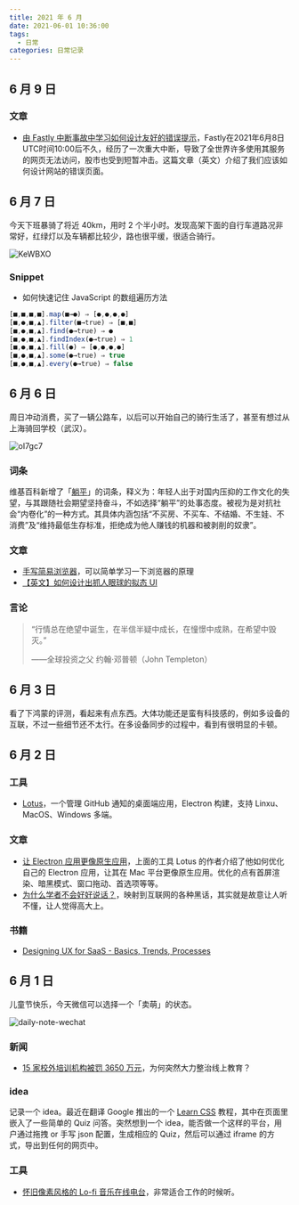 ```yaml
---
title: 2021 年 6 月
date: 2021-06-01 10:36:00
tags: 
  - 日常
categories: 日常记录
---
```


## 6 月 9 日

### 文章

- [由 Fastly 中断事故中学习如何设计友好的错误提示](https://onlineornot.com/what-fastly-outage-can-teach-about-writing-error-messages)，Fastly在2021年6月8日UTC时间10:00后不久，经历了一次重大中断，导致了全世界许多使用其服务的网页无法访问，股市也受到短暂冲击。这篇文章（英文）介绍了我们应该如何设计网站的错误页面。

## 6 月 7 日

今天下班暴骑了将近 40km，用时 2 个半小时。发现高架下面的自行车道路况非常好，红绿灯以及车辆都比较少，路也很平缓，很适合骑行。

![KeWBXO](https://mayandev.oss-cn-hangzhou.aliyuncs.com/uPic/KeWBXO.jpg)

### Snippet

- 如何快速记住 JavaScript 的数组遍历方法

```javascript
[■,■,■,■].map(■→●) ⇒ [●,●,●,●]
[■,●,■,▲].filter(■→true) ⇒ [■,■]
[■,●,■,▲].find(●→true) ⇒ ●
[■,●,■,▲].findIndex(●→true) ⇒ 1
[■,●,■,▲].fill(●) ⇒ [●,●,●,●]
[■,●,■,▲].some(●→true) ⇒ true
[■,●,■,▲].every(●→true) ⇒ false
```

## 6 月 6 日

周日冲动消费，买了一辆公路车，以后可以开始自己的骑行生活了，甚至有想过从上海骑回学校（武汉）。

![oI7gc7](https://mayandev.oss-cn-hangzhou.aliyuncs.com/uPic/oI7gc7.jpg)

### 词条
维基百科新增了「[躺平](https://zh.wikipedia.org/wiki/%E8%BA%BA%E5%B9%B3)」的词条，释义为：年轻人出于对国内压抑的工作文化的失望，与其跟随社会期望坚持奋斗，不如选择“躺平”的处事态度。被视为是对抗社会“内卷化”的一种方式。其具体内涵包括“不买房、不买车、不结婚、不生娃、不消费”及“维持最低生存标准，拒绝成为他人赚钱的机器和被剥削的奴隶”。

### 文章

- [手写简易浏览器](https://zhuanlan.zhihu.com/p/377743423)，可以简单学习一下浏览器的原理
- [【英文】如何设计出抓人眼球的拟态 UI](https://dribbble.com/stories/2020/03/05/neumorphism-ui-tips)

### 言论

> “行情总在绝望中诞生，在半信半疑中成长，在憧憬中成熟，在希望中毁灭。”
>
>  ——全球投资之父 约翰·邓普顿（John Templeton）

## 6 月 3 日

看了下鸿蒙的评测，看起来有点东西。大体功能还是蛮有科技感的，例如多设备的互联，不过一些细节还不太行。在多设备同步的过程中，看到有很明显的卡顿。

## 6 月 2 日

### 工具

- [Lotus](https://getlotus.app/)，一个管理 GitHub 通知的桌面端应用，Electron 构建，支持 Linxu、MacOS、Windows 多端。
### 文章

- [让 Electron 应用更像原生应用](https://getlotus.app/21-making-electron-apps-feel-native-on-mac)，上面的工具 Lotus 的作者介绍了他如何优化自己的 Electron 应用，让其在 Mac 平台更像原生应用。优化的点有首屏渲染、暗黑模式、窗口拖动、首选项等等。
- [为什么学者不会好好说话？](https://www.douban.com/note/604281459/)，映射到互联网的各种黑话，其实就是故意让人听不懂，让人觉得高大上。

### 书籍
- [Designing UX for SaaS - Basics, Trends, Processes](https://i7.t.hubspotemail.net/e2t/tc/VX9vx32ZZybJV-n4Qq4S7HXfW4vJbXQ4sjP0pN7Y8_1G5kbT5V3Zsc37CgRr1W5h70L636BWGDW5fwSVn2LfC4PN2xV5T3dylxqW2SBmSh15Nm9NW2cqVwg4X1R13W1W-wQ37MG5N0N5pFGwS8sTryW8F5Z9t8qXPLXW1WSFMp7wWjSrW1C56JW4CdcVBW4RG-g17Nm4WTW91GR-08kgF3kW3V89966NDRfJW9jKrBg8HSZjQW2DhpFs2pt0KwVLkV4Y76lLZ3W71K_Vk68SV39W8PYrlR5HnMfZW6dX7kN18bq5MW5JWNDQ6V-dd0Vk03jq48w-RnN4B5l-LjZPCfW5_nnRM9l9yDsW7YtK2T73XbtcW7DqbNy3zjv2rW59DB7S2L7QJLW8mVp8S34RZ01W26ncmq7sdvY9W4Q7nmC6PvK_hN3NyMQNtp7HBVBXmNX1kr5VQW1Hx-x_3sp09j3bn81)

## 6 月 1 日

儿童节快乐，今天微信可以选择一个「卖萌」的状态。

![daily-note-wechat](https://mayandev.oss-cn-hangzhou.aliyuncs.com/uPic/daily-note-wechat.jpeg)

### 新闻

- [15 家校外培训机构被罚 3650 万元](https://cn.reuters.com/article/china-samr-private-turor-penalty-0601-idCNKCS2DD29F?il=0)，为何突然大力整治线上教育？

### idea

记录一个 idea。最近在翻译 Google 推出的一个 [Learn CSS](https://web.dev/learn/css) 教程，其中在页面里嵌入了一些简单的 Quiz 问答。突然想到一个 idea，能否做一个这样的平台，用户通过拖拽 or 手写 json 配置，生成相应的 Quiz，然后可以通过 iframe 的方式，导出到任何的网页中。


### 工具

- [怀旧像素风格的 Lo-fi 音乐在线电台](https://www.lofi.cafe/)，非常适合工作的时候听。



